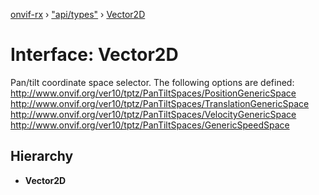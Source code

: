 [onvif-rx](../README.md) › ["api/types"](../modules/_api_types_.md) › [Vector2D](_api_types_.vector2d.md)

# Interface: Vector2D

Pan/tilt coordinate space selector. The following options are defined:
						 http://www.onvif.org/ver10/tptz/PanTiltSpaces/PositionGenericSpace
						 http://www.onvif.org/ver10/tptz/PanTiltSpaces/TranslationGenericSpace
						 http://www.onvif.org/ver10/tptz/PanTiltSpaces/VelocityGenericSpace
						 http://www.onvif.org/ver10/tptz/PanTiltSpaces/GenericSpeedSpace

## Hierarchy

* **Vector2D**
